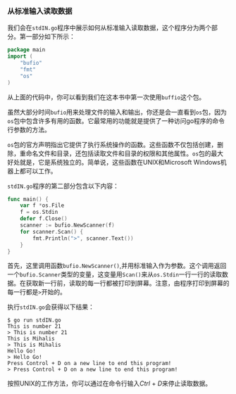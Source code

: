 ### 从标准输入读取数据

我们会在`stdIN.go`程序中展示如何从标准输入读取数据，这个程序分为两个部分。第一部分如下所示：

```go
package main
import (
	"bufio"
	"fmt"
	"os" 
)
```

从上面的代码中，你可以看到我们在这本书中第一次使用`buffio`这个包。

虽然大部分时间`bufio`用来处理文件的输入和输出，你还是会一直看到`os`包，因为`os`包中包含许多有用的函数。它最常用的功能就是提供了一种访问go程序的命令行参数的方法。

`os`包的官方声明指出它提供了执行系统操作的函数。这些函数不仅包括创建，删除，重命名文件和目录，还包括读取文件和目录的权限和其他属性。`os`包的最大好处就是，它是系统独立的。简单说，这些函数在UNIX和Microsoft Windows机器上都可以工作。

`stdIN.go`程序的第二部分包含以下内容：

```go
func main() {
	var f *os.File 
	f = os.Stdin 
	defer f.Close()
	scanner := bufio.NewScanner(f) 
	for scanner.Scan() {
		fmt.Println(">", scanner.Text()) 
	}
}
```

首先，这里调用函数`bufio.NewScanner()`,并用标准输入作为参数。这个调用返回一个`bufio.Scanner`类型的变量，这变量用`Scan()`来从`os.Stdin`一行一行的读取数据。在获取新一行前，读取的每一行都被打印到屏幕。注意，由程序打印到屏幕的每一行都是`>`开始的。

执行`stdIN.go`会获得以下结果：

```shell
$ go run stdIN.go 
This is number 21 
> This is number 21 
This is Mihalis
> This is Mihalis
Hello Go!
> Hello Go!
Press Control + D on a new line to end this program!
> Press Control + D on a new line to end this program!
```

按照UNIX的工作方法，你可以通过在命令行输入*Ctrl* + *D*来停止读取数据。

## 